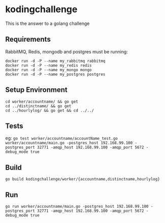 # kodingchallenge
This is the answer to a golang challenge

## Requirements
RabbitMQ, Redis, mongodb and postgres must be running:

    docker run -d -P --name my_rabbitmq rabbitmq
    docker run -d -P --name my_redis redis
    docker run -d -P --name my_mongo mongo
    docker run -d -P --name my_postgres postgres

## Setup Environment
    cd worker/accountname/ && go get
    cd ../distinctname/ && go get
    cd ../hourlylog/ && go get && cd ../../

## Tests

eg: `go test worker/accountname/accountName_test.go worker/accountname/main.go -postgres_host 192.168.99.100 -postgres_port 32771 -amqp_host 192.168.99.100 -amqp_port 5672 -debug_mode true`

## Build
`go build kodingchallenge/worker/{accountname,distinctname,hourlylog}`

## Run
`go run worker/accountname/main.go -postgres_host 192.168.99.100 -postgres_port 32771 -amqp_host 192.168.99.100 -amqp_port 5672 -debug_mode true`

